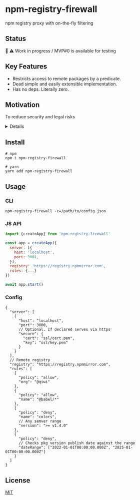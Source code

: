 # npm-registry-firewall
npm registry proxy with on-the-fly filtering

## Status
🚧 ⚠️ Work in progress / MVP#0 is available for testing 

## Key Features
* Restricts access to remote packages by a predicate.
* Dead simple and easily extensible implementation.
* Has no deps. Literally zero.

## Motivation
To reduce security and legal risks

<details>
  <summary>Details</summary>

Open Source is essential for modern software development. [According to various estimates](https://www.perforce.com/blog/vcs/using-open-source-code-in-proprietary-software), at least 60% of the resulting codebase is composed of open repositories, libraries and packages. And keeps growing. [Synopsys OSSRA 2021 report](https://www.synopsys.com/content/dam/synopsys/sig-assets/reports/rep-ossra-2021.pdf) found that 98% of applications have open source components.

But _open_ does not mean _free_. The price is the risk that you take:
* Availability
* Security 
* Legality / license

Let's consider these problems in the context of the JS universe.

### Availability risks
JS packages are distributed in various ways: git repos, cdns and package registries.
Regardless of the method, there are only two entry types that are finally resolved by any pkg manager: git-commit pointers and tarball links.

```json
"dependencies": {
  "yaf" : "git://github.com/antongolub/yarn-audit-fix.git#commit-hash",
  "yaf2": "antongolub/yarn-audit-fix",
  "yarn-audit-fix" : "*"
}
```
```yaml
yaf2@antongolub/yarn-audit-fix:
  version "9.2.1"
  resolved "https://codeload.github.com/antongolub/yarn-audit-fix/tar.gz/706646bab3b4c7209596080127d90eab9a966be2"
  dependencies:
    "@types/find-cache-dir" "^3.2.1"
    "@types/fs-extra" "^9.0.13"
```
```json
"node_modules/yaf": {
  "name": "yarn-audit-fix",
  "version": "9.2.1",
  "resolved": "git+ssh://git@github.com/antongolub/yarn-audit-fix.git#706646bab3b4c7209596080127d90eab9a966be2",
  "license": "MIT",
```
```json
"node_modules/yarn-audit-fix": {
  "version": "9.2.1",
  "resolved": "https://registry.npmjs.org/yarn-audit-fix/-/yarn-audit-fix-9.2.1.tgz",
  "integrity": "sha512-4biFNP4ZLOHboB2cNVuhYyelTFR/twlfmGMQ2TgJgGRORMDM/rQdQqhJdVLuKvfdMLFEPJ832z6Ws5OoCnFcfA==",
  "dependencies": {
```
So the implementation of mirroring is fundamentally quite simple:
we just need to save and expose these assets from an alternative ssh/https entry point. Luckily this has already happened.
The main repository for JS code is [registry.npmjs.org](https://registry.npmjs.org/). 
And at least 5 public replicas are always available as alternatives:
* [https://registry.yarnpkg.com](https://registry.yarnpkg.com/)
* [https://registry.npmmirror.com](https://registry.npmmirror.com)
* [https://r.cnpmjs.org](https://r.cnpmjs.org/)
* [https://skimdb.npmjs.com/registry](https://skimdb.npmjs.com/registry/)
* [https://registry.npm.taobao.org](https://registry.npm.taobao.org/)

If this reliability level is not enough, you can easily run one more registry:
* [sonatype-nexus](https://help.sonatype.com/repomanager3/nexus-repository-administration/formats/npm-registry)
* [verdaccio.org](https://verdaccio.org/)

### Security risks
Any code may not work properly. Due to error or malice — this is not so important. 
Keep in mind that most OSS licenses **exclude any liability for damages**. It's also important to always remember that oss code is **not verified** before being published.
These two circumstances sometimes give rise to dangerous incidents like [colors.js](https://security.snyk.io/vuln/SNYK-JS-COLORS-2331906) or [node-ipc](https://snyk.io/blog/peacenotwar-malicious-npm-node-ipc-package-vulnerability/).

The independent audit process is expensive, time consuming, so only setting a delay before using new pkg version might be effective countermeasure.

### Legal risks
License agreement is an attribute of the moment: it can suddenly change and affect the development process (for example, [husky-5](https://blog.typicode.com/husky-5/)).
Uncontrolled use of new versions may have legal and financial consequences. Therefore, automated license checks should be part of CI/CD pipeline or the registry's own feature.

</details>

## Install
```shell
# npm
npm i npm-registry-firewall

# yarn
yarn add npm-registry-firewall
```

## Usage
### CLI
```shell
npm-registry-firewall -c=/path/to/config.json
```

### JS API
```js
import {createApp} from 'npm-registry-firewall'

const app = createApp({
  server: [{
    host: 'localhost',
    port: 3001,
  }],
  registry: 'https://registry.npmmirror.com',
  rules: {...}
})

await app.start()
```

### Config
```json5
{
  "server": [
    {
      "host": "localhost",
      "port": 3000,
      // Optional. If declared serves via https
      "secure": {
        "cert": "ssl/cert.pem",
        "key": "ssl/key.pem"
      }
    }
  ],
  // Remote registry
  "registry": "https://registry.npmmirror.com",
  "rules": [
    {
      "policy": "allow",
      "org": "@qiwi"
    },
    {
      "policy": "allow",
      "name": "@babel/*"
    },
    {
      "policy": "deny",
      "name": "colors",
      // Any semver range
      "version": ">= v1.4.0"
    },
    {
      "policy": "deny",
      // Checks pkg version publish date against the range
      "dateRange": ["2022-01-01T00:00:00.000Z", "2025-01-01T00:00:00.000Z"]
    }
  ]
}
```

## License
[MiT](./LICENSE)

